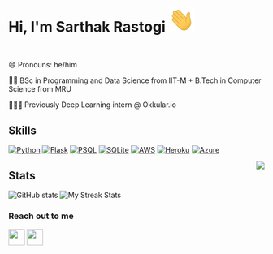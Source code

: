 # Hi, I'm Sarthak Rastogi <img src="https://raw.githubusercontent.com/ABSphreak/ABSphreak/master/gifs/Hi.gif" width="50px">
</br>

😄 Pronouns: he/him

👨‍🎓 BSc in Programming and Data Science from IIT-M + B.Tech in Computer Science from MRU

👨🏼‍💻 Previously Deep Learning intern @ Okkular.io

## Skills
[![Python](https://img.shields.io/badge/Python-3776AB?style=for-the-badge&logo=python&logoColor=white)](https://github.com/sarthakrastogi)
[![Flask](https://img.shields.io/badge/Flask-000000?style=for-the-badge&logo=flask&logoColor=white)](https://github.com/sarthakrastogi)
[![PSQL](https://img.shields.io/badge/PostgreSQL-316192?style=for-the-badge&logo=postgresql&logoColor=white)](https://github.com/sarthakrastogi)
[![SQLite](https://img.shields.io/badge/SQLite-07405E?style=for-the-badge&logo=sqlite&logoColor=white)](https://github.com/sarthakrastogi)
[![AWS](https://img.shields.io/badge/Amazon_AWS-232F3E?style=for-the-badge&logo=amazon-aws&logoColor=white)](https://github.com/sarthakrastogi)
[![Heroku](https://img.shields.io/badge/Heroku-430098?style=for-the-badge&logo=heroku&logoColor=white)](https://github.com/sarthakrastogi)
[![Azure](https://img.shields.io/badge/Microsoft_Azure-0089D6?style=for-the-badge&logo=microsoft-azure&logoColor=white)](https://github.com/sarthakrastogi)

<img align="right" src="https://github-readme-stats.vercel.app/api/top-langs/?username=sarthakrastogi&theme=dracula&hide_langs_below=1" />

## Stats
![GitHub stats](https://github-readme-stats.vercel.app/api?username=sarthakrastogi&show_icons=true&theme=dracula)
![My Streak Stats](https://github-readme-streak-stats.herokuapp.com/?user=sarthakrastogi&theme=tokyonight)


### Reach out to me

<!--- <a href="https://twitter.com/writesatweet"><img src="https://i.ibb.co/kmgQVyW/twitter.png" width="32px" height="32px"></a> ---><a href="https://github.com/sarthakrastogi"><img src="https://cdn.iconscout.com/icon/free/png-256/github-108-438008.png" width="32px" height="32px"></a> <a href="https://www.linkedin.com/in/sarthakrastogi/"><img src="https://i.ibb.co/Kx2GSrT/linkedin.png" width="32px" height="32px"></a>
